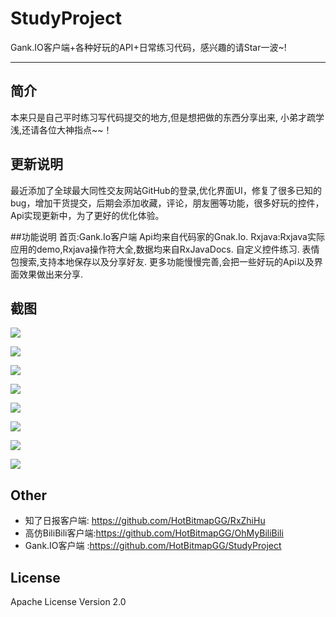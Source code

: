 # StudyProject
Gank.IO客户端+各种好玩的API+日常练习代码，感兴趣的请Star一波~!

------
## 简介

本来只是自己平时练习写代码提交的地方,但是想把做的东西分享出来,
小弟才疏学浅,还请各位大神指点~~！


## 更新说明
最近添加了全球最大同性交友网站GitHub的登录,优化界面UI，修复了很多已知的bug，增加干货提交，后期会添加收藏，评论，朋友圈等功能，很多好玩的控件，Api实现更新中，为了更好的优化体验。

##功能说明
首页:Gank.Io客户端 Api均来自代码家的Gnak.Io.
Rxjava:Rxjava实际应用的demo,Rxjava操作符大全,数据均来自RxJavaDocs.
自定义控件练习.
表情包搜索,支持本地保存以及分享好友.
更多功能慢慢完善,会把一些好玩的Api以及界面效果做出来分享.

## 截图

![](https://github.com/HotBitmapGG/StudyProject/blob/studyRank/pic/01.jpg?raw=true)

![](https://github.com/HotBitmapGG/StudyProject/blob/studyRank/pic/02.jpg?raw=true)

![](https://github.com/HotBitmapGG/StudyProject/blob/studyRank/pic/03.jpg?raw=true)

![](https://github.com/HotBitmapGG/StudyProject/blob/studyRank/pic/04.jpg?raw=true)

![](https://github.com/HotBitmapGG/StudyProject/blob/studyRank/pic/05.jpg?raw=true)

![](https://github.com/HotBitmapGG/StudyProject/blob/studyRank/pic/06.jpg?raw=true)

![](https://github.com/HotBitmapGG/StudyProject/blob/studyRank/pic/07.jpg?raw=true)

![](https://github.com/HotBitmapGG/StudyProject/blob/studyRank/pic/08.jpg?raw=true)

## Other

* 知了日报客户端: https://github.com/HotBitmapGG/RxZhiHu
* 高仿BiliBili客户端:https://github.com/HotBitmapGG/OhMyBiliBili
* Gank.IO客户端 :https://github.com/HotBitmapGG/StudyProject

## License

Apache License Version 2.0




